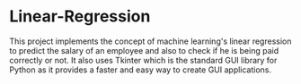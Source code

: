 # Linear-Regression
This project implements the concept of machine learning's linear regression to predict the salary of an employee and also to check if he is being paid correctly or not.
It also uses Tkinter which is the standard GUI library for Python as it provides a faster and easy way to create GUI applications. 

